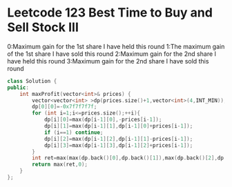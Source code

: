 # Leetcode 123 Best Time to Buy and Sell Stock III
0:Maximum gain for the 1st share I have held this round
1:The maximum gain of the 1st share I have sold this round
2:Maximum gain for the 2nd share I have held this round
3:Maximum gain for the 2nd share I have sold this round

```cpp
class Solution {
public:
    int maxProfit(vector<int>& prices) {
        vector<vector<int> >dp(prices.size()+1,vector<int>(4,INT_MIN));
        dp[0][0]=-0x7f7f7f7f;
        for (int i=1;i<=prices.size();++i){
            dp[i][0]=max(dp[i-1][0],-prices[i-1]);
            dp[i][1]=max(dp[i-1][1],dp[i-1][0]+prices[i-1]);
            if (i==1) continue;
            dp[i][2]=max(dp[i-1][2],dp[i-1][1]-prices[i-1]);
            dp[i][3]=max(dp[i-1][3],dp[i-1][2]+prices[i-1]);
        }
        int ret=max(max(dp.back()[0],dp.back()[1]),max(dp.back()[2],dp.back()[3]));
        return max(ret,0);
    }
};
```
